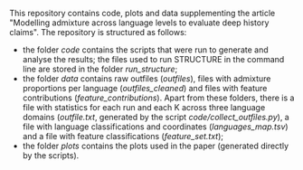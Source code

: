 This repository contains code, plots and data supplementing the article "Modelling admixture across language levels to evaluate deep history claims".
The repository is structured as follows:
- the folder _code_ contains the scripts that were run to generate and analyse the results; the files used to run STRUCTURE in the command line are stored in the folder _run_structure_;
- the folder _data_ contains raw outfiles (_outfiles_), files with admixture proportions per language (_outfiles_cleaned_)  and files with feature contributions (_feature_contributions_). Apart from these folders, there is a file with statistics for each run and each K across three language domains (_outfile.txt_, generated by the script _code/collect_outfiles.py_), a file with language classifications and coordinates (_languages_map.tsv_) and a file with feature classifications (_feature_set.txt_);
- the folder _plots_ contains the plots used in the paper (generated directly by the scripts).
